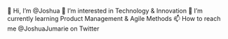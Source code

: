 👋 Hi, I’m @Joshua
👀 I’m interested in Technology & Innovation
🌱 I’m currently learning Product Management & Agile Methods
📫 How to reach me @JoshuaJumarie on Twitter


<!---
JoshuaJumarie/JoshuaJumarie is a ✨ special ✨ repository because its `README.md` (this file) appears on your GitHub profile.
You can click the Preview link to take a look at your changes.
--->
